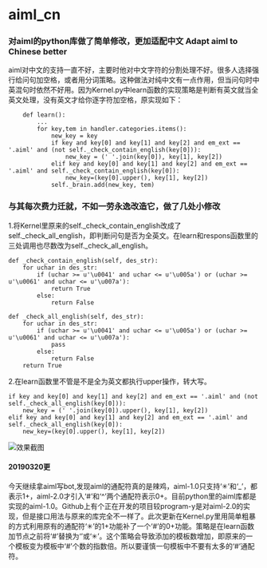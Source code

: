 # aiml_cn
### 对aiml的python库做了简单修改，更加适配中文 Adapt aiml to Chinese better 

aiml对中文的支持一直不好，主要时他对中文字符的分割处理不好。很多人选择强行给问句加空格，或者用分词策略。这种做法对纯中文有一点作用，但当问句时中英混句时依然不好用。因为Kernel.py中learn函数的实现策略是判断有英文就当全英文处理，没有英文才给你逐字符加空格，原实现如下：<br>
```
    def learn():
        ...
        for key,tem in handler.categories.items():
            new_key = key
            if key and key[0] and key[1] and key[2] and em_ext == '.aiml' and (not self._check_contain_english(key[0])):
                new_key = (' '.join(key[0]), key[1], key[2])
            elif key and key[0] and key[1] and key[2] and em_ext == '.aiml' and self._check_contain_english(key[0]):
                new_key=(key[0].upper(), key[1], key[2])
            self._brain.add(new_key, tem)
```

### 与其每次费力迁就，不如一劳永逸改造它，做了几处小修改
1.将Kernel里原来的self._check_contain_english改成了self._check_all_english，即判断问句是否为全英文。在learn和respons函数里的三处调用也尽数改为self._check_all_english。

```
def _check_contain_english(self, des_str):
    for uchar in des_str:
        if (uchar >= u'\u0041' and uchar <= u'\u005a') or (uchar >= u'\u0061' and uchar <= u'\u007a'):
            return True
        else:
            return False

```

```
def _check_all_english(self, des_str):
    for uchar in des_str:
        if (uchar >= u'\u0041' and uchar <= u'\u005a') or (uchar >= u'\u0061' and uchar <= u'\u007a'):
            pass
        else:
            return False
    return True
```

2.在learn函数里不管是不是全为英文都执行upper操作，转大写。
```
if key and key[0] and key[1] and key[2] and em_ext == '.aiml' and (not self._check_all_english(key[0])):
    new_key = (' '.join(key[0]).upper(), key[1], key[2])
elif key and key[0] and key[1] and key[2] and em_ext == '.aiml' and self._check_all_english(key[0]):
    new_key=(key[0].upper(), key[1], key[2])

```

![效果截图](https://raw.githubusercontent.com/xiaopangxia/aiml_cn/master/image/screenshot.PNG)




#### 20190320更
今天继续拿aiml写bot,发现aiml的通配符真的是辣鸡，aiml-1.0只支持‘✳’和‘_’，都表示1+，aiml-2.0才引入‘#’和‘^’两个通配符表示0+。目前python里的aiml库都是实现的aiml-1.0。Github上有个正在开发的项目较program-y是对aiml-2.0的实现，但是接口用法与原来的库完全不一样了。此次更新在Kernel.py里用简单粗暴的方式利用原有的通配符‘✳’的1+功能补了一个‘#’的0+功能。策略是在learn函数加节点之前将‘#’替换为‘’或‘✳’。这个策略会导致添加的模板数增加，即原来的一个模板变为模板中‘#’个数的指数倍。所以要谨慎一句模板中不要有太多的‘#’通配符。
